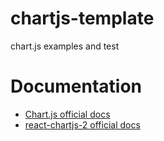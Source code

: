 # chartjs-template
chart.js examples and test

# Documentation

 - [Chart.js official docs](https://www.chartjs.org/docs/latest/)
 - [react-chartjs-2 official docs](https://react-chartjs-2.js.org/) 
